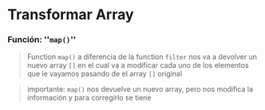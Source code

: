 # Transformar Array

### Función: ''``` map() ```''

> Function ```map()``` a diferencia de la function ```filter``` nos va a devolver un nuevo array ```[]``` en el cual va a modificar cada uno de los elementos que le vayamos pasando de el array ```[]``` original

>importante: ```map()``` nos devuelve un nuevo array, pero nos modifica la información y para corregirlo se tiene



